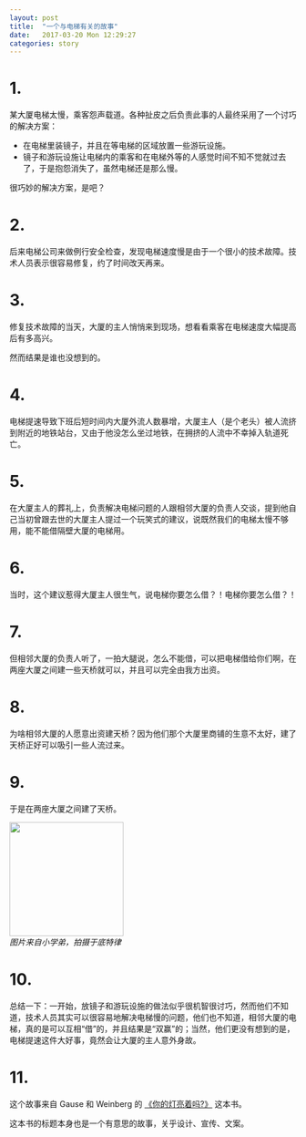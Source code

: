 ```yaml
---
layout: post
title:  "一个与电梯有关的故事"
date:   2017-03-20 Mon 12:29:27
categories: story
---
```


# 1.

某大厦电梯太慢，乘客怨声载道。各种扯皮之后负责此事的人最终采用了一个讨巧的解决方案：

- 在电梯里装镜子，并且在等电梯的区域放置一些游玩设施。
- 镜子和游玩设施让电梯内的乘客和在电梯外等的人感觉时间不知不觉就过去了，于是抱怨消失了，虽然电梯还是那么慢。

很巧妙的解决方案，是吧？

# 2.

后来电梯公司来做例行安全检查，发现电梯速度慢是由于一个很小的技术故障。技术人员表示很容易修复，约了时间改天再来。

# 3.

修复技术故障的当天，大厦的主人悄悄来到现场，想看看乘客在电梯速度大幅提高后有多高兴。

然而结果是谁也没想到的。

# 4.

电梯提速导致下班后短时间内大厦外流人数暴增，大厦主人（是个老头）被人流挤到附近的地铁站台，又由于他没怎么坐过地铁，在拥挤的人流中不幸掉入轨道死亡。

# 5.

在大厦主人的葬礼上，负责解决电梯问题的人跟相邻大厦的负责人交谈，提到他自己当初曾跟去世的大厦主人提过一个玩笑式的建议，说既然我们的电梯太慢不够用，能不能借隔壁大厦的电梯用。

# 6.

当时，这个建议惹得大厦主人很生气，说电梯你要怎么借？！电梯你要怎么借？！

# 7.

但相邻大厦的负责人听了，一拍大腿说，怎么不能借，可以把电梯借给你们啊，在两座大厦之间建一些天桥就可以，并且可以完全由我方出资。

# 8.
为啥相邻大厦的人愿意出资建天桥？因为他们那个大厦里商铺的生意不太好，建了天桥正好可以吸引一些人流过来。

# 9.

于是在两座大厦之间建了天桥。

<p>
<img src="{{ site.url }}/pictures/2017-03-20-are-your-lights-on-story-1-xxd.jpg" id="Fig1" height="200"><br>
<em>图片来自小学弟，拍摄于底特律</em>
</p>

# 10.

总结一下：一开始，放镜子和游玩设施的做法似乎很机智很讨巧，然而他们不知道，技术人员其实可以很容易地解决电梯慢的问题，他们也不知道，相邻大厦的电梯，真的是可以互相“借”的，并且结果是“双赢”的；当然，他们更没有想到的是，电梯提速这件大好事，竟然会让大厦的主人意外身故。

# 11.

这个故事来自 Gause 和 Weinberg 的 [《你的灯亮着吗?》](https://book.douban.com/subject/1135754/) 这本书。

这本书的标题本身也是一个有意思的故事，关乎设计、宣传、文案。
